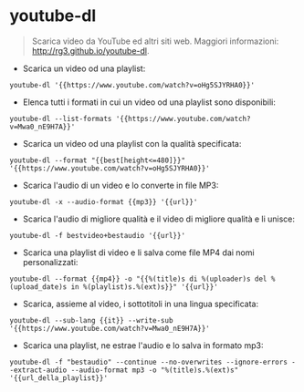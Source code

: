 # youtube-dl

> Scarica video da YouTube ed altri siti web.
> Maggiori informazioni: <http://rg3.github.io/youtube-dl>.

- Scarica un video od una playlist:

`youtube-dl '{{https://www.youtube.com/watch?v=oHg5SJYRHA0}}'`

- Elenca tutti i formati in cui un video od una playlist sono disponibili:

`youtube-dl --list-formats '{{https://www.youtube.com/watch?v=Mwa0_nE9H7A}}'`

- Scarica un video od una playlist con la qualità specificata:

`youtube-dl --format "{{best[height<=480]}}" '{{https://www.youtube.com/watch?v=oHg5SJYRHA0}}'`

- Scarica l'audio di un video e lo converte in file MP3:

`youtube-dl -x --audio-format {{mp3}} '{{url}}'`

- Scarica l'audio di migliore qualità e il video di migliore qualità e li unisce:

`youtube-dl -f bestvideo+bestaudio '{{url}}'`

- Scarica una playlist di video e li salva come file MP4 dai nomi personalizzati:

`youtube-dl --format {{mp4}} -o "{{%(title)s di %(uploader)s del %(upload_date)s in %(playlist)s.%(ext)s}}" '{{url}}'`

- Scarica, assieme al video, i sottotitoli in una lingua specificata:

`youtube-dl --sub-lang {{it}} --write-sub '{{https://www.youtube.com/watch?v=Mwa0_nE9H7A}}'`

- Scarica una playlist, ne estrae l'audio e lo salva in formato mp3:

`youtube-dl -f "bestaudio" --continue --no-overwrites --ignore-errors --extract-audio --audio-format mp3 -o "%(title)s.%(ext)s" '{{url_della_playlist}}'`
